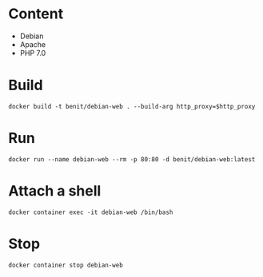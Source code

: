 # Content

* Debian
* Apache
* PHP 7.0

# Build

	docker build -t benit/debian-web . --build-arg http_proxy=$http_proxy

# Run

	docker run --name debian-web --rm -p 80:80 -d benit/debian-web:latest
	
	
# Attach a shell

    docker container exec -it debian-web /bin/bash
    
# Stop

    docker container stop debian-web    